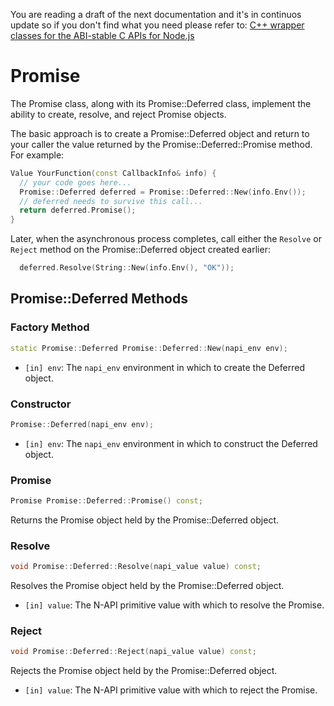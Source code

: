 You are reading a draft of the next documentation and it's in continuos update so
if you don't find what you need please refer to:
[C++ wrapper classes for the ABI-stable C APIs for Node.js](https://nodejs.github.io/node-addon-api/)

# Promise

The Promise class, along with its Promise::Deferred class, implement the ability to create, resolve, and reject Promise objects.

The basic approach is to create a Promise::Deferred object and return to your caller the value returned by the Promise::Deferred::Promise method. For example:

```cpp
Value YourFunction(const CallbackInfo& info) {
  // your code goes here...
  Promise::Deferred deferred = Promise::Deferred::New(info.Env());
  // deferred needs to survive this call...
  return deferred.Promise();
}
```

Later, when the asynchronous process completes, call either the `Resolve` or `Reject` method on the Promise::Deferred object created earlier:

```cpp
  deferred.Resolve(String::New(info.Env(), "OK"));
```

## Promise::Deferred Methods

### Factory Method

```cpp
static Promise::Deferred Promise::Deferred::New(napi_env env);
```

* `[in] env`: The `napi_env` environment in which to create the Deferred object.

### Constructor

```cpp
Promise::Deferred(napi_env env);
```

* `[in] env`: The `napi_env` environment in which to construct the Deferred object.

### Promise

```cpp
Promise Promise::Deferred::Promise() const;
```

Returns the Promise object held by the Promise::Deferred object.

### Resolve

```cpp
void Promise::Deferred::Resolve(napi_value value) const;
```

Resolves the Promise object held by the Promise::Deferred object.

* `[in] value`: The N-API primitive value with which to resolve the Promise.

### Reject

```cpp
void Promise::Deferred::Reject(napi_value value) const;
```

Rejects the Promise object held by the Promise::Deferred object.

* `[in] value`: The N-API primitive value with which to reject the Promise.
